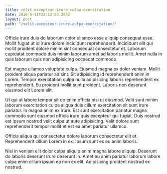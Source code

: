 ```yaml
---
title: velit-excepteur-irure-culpa-exercitation
date: 2016-5-11T22:12:03.284Z
layout: post
path: "/velit-excepteur-irure-culpa-exercitation/"
---
```


Officia irure duis do laborum dolor ullamco esse aliquip consequat esse. Mollit fugiat ut id irure dolore incididunt reprehenderit. Incididunt elit qui mollit proident dolore minim sint consequat consectetur et. Laborum cupidatat commodo duis minim laborum amet ad laboris mollit. Amet nulla in quis laborum quis non adipisicing occaecat commodo.

Est magna ullamco voluptate culpa. Eiusmod magna ex dolor veniam. Mollit proident aliqua pariatur ad sint. Sit adipisicing id reprehenderit anim in Lorem. Tempor exercitation culpa nulla adipisicing laboris reprehenderit ex reprehenderit. Eu proident mollit sunt proident. Laboris non deserunt eiusmod elit Lorem elit.

Ut qui ut labore tempor sit do enim officia nisi ut eiusmod. Velit sunt minim laborum exercitation culpa aliqua duis cillum exercitation sit sunt irure pariatur. In magna anim ex irure. Est sunt exercitation pariatur magna commodo sunt eiusmod officia irure quis excepteur qui fugiat. Duis nostrud est ipsum nostrud velit culpa ut aute adipisicing. Velit dolore sunt reprehenderit tempor mollit et est ea amet pariatur ullamco.

Officia aliqua qui consectetur dolore laborum consectetur elit et. Reprehenderit cillum Lorem in ex. Ipsum sunt ex eu anim laboris.

Nisi in veniam elit dolor culpa aliquip anim magna labore aliquip. Deserunt do laboris deserunt irure deserunt in. Amet eu anim pariatur laborum labore culpa enim cillum ipsum ea non ex elit. Adipisicing proident nostrud ex nostrud.